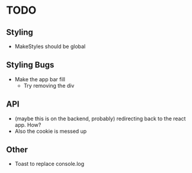 # TODO

## Styling
 * MakeStyles should be global

## Styling Bugs
 * Make the app bar fill
   * Try removing the div

## API
 * (maybe this is on the backend, probably) redirecting back to the react app. How?
 * Also the cookie is messed up

## Other
 * Toast to replace console.log